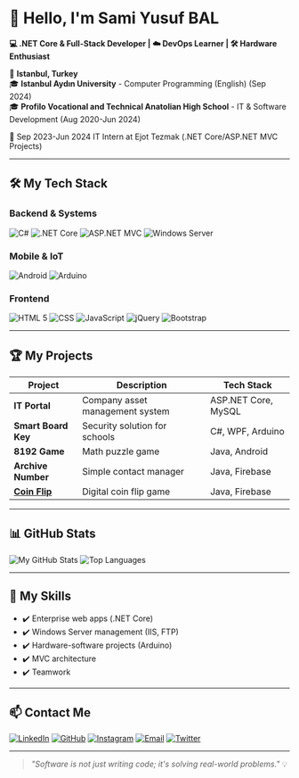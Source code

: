 # 🚀 Hello, I'm Sami Yusuf BAL
**💻 .NET Core & Full-Stack Developer | ☁️ DevOps Learner | 🛠️ Hardware Enthusiast**

📍 **Istanbul, Turkey**  
🎓 **Istanbul Aydın University** - Computer Programming (English) (Sep 2024)  
🎓 **Profilo Vocational and Technical Anatolian High School** - IT & Software Development (Aug 2020-Jun 2024)  

🔧 Sep 2023-Jun 2024 IT Intern at Ejot Tezmak (.NET Core/ASP.NET MVC Projects)  

---

## 🛠️ My Tech Stack

### Backend & Systems
![C#](https://img.shields.io/badge/C%23-239120?logo=c-sharp&logoColor=white)
![.NET Core](https://img.shields.io/badge/.NET%20Core-512BD4?logo=.net&logoColor=white)
![ASP.NET MVC](https://img.shields.io/badge/ASP.NET%20MVC-5C2D91?logo=asp.net&logoColor=white)
![Windows Server](https://img.shields.io/badge/Windows_Server-0078D6?logo=windows&logoColor=white)

### Mobile & IoT
![Android](https://img.shields.io/badge/Android-3DDC84?logo=android&logoColor=white)
![Arduino](https://img.shields.io/badge/Arduino-00979D?logo=arduino&logoColor=white)

### Frontend
![HTML 5](https://img.shields.io/badge/HTML5-FFF?logo=html5) ![CSS](https://img.shields.io/badge/CSS-333?logo=css)
![JavaScript](https://img.shields.io/badge/JavaScript-F7DF1E?logo=javascript&logoColor=black)
![jQuery](https://img.shields.io/badge/jQuery-0769AD?logo=jquery&logoColor=white)
![Bootstrap](https://img.shields.io/badge/Bootstrap-7952B3?logo=bootstrap&logoColor=white)

---

## 🏆 My Projects

| Project | Description | Tech Stack | 
|---------|-------------|------------|
| **IT Portal** | Company asset management system | ASP.NET Core, MySQL | 
| **Smart Board Key** | Security solution for schools | C#, WPF, Arduino |
| **8192 Game** | Math puzzle game | Java, Android |
| **Archive Number** | Simple contact manager | Java, Firebase |
| **[Coin Flip](https://github.com/samiyusufbal/YaziTura)** | Digital coin flip game | Java, Firebase |

---

## 📊 GitHub Stats
![My GitHub Stats](https://github-readme-stats.vercel.app/api?username=samiyusufbal&show_icons=true&theme=default&hide_border=true)
![Top Languages](https://github-readme-stats.vercel.app/api/top-langs/?username=samiyusufbal&layout=compact&theme=default&hide_border=true)

---

## 🌟 My Skills
- ✔️ Enterprise web apps (.NET Core)
- ✔️ Windows Server management (IIS, FTP)
- ✔️ Hardware-software projects (Arduino)
- ✔️ MVC architecture
- ✔️ Teamwork

---

## 📫 Contact Me
[![LinkedIn](https://img.shields.io/badge/LinkedIn-Connect-0A66C2?logo=linkedin)](https://linkedin.com/in/samiyusufbal)
[![GitHub](https://img.shields.io/badge/GitHub-Follow-181717?logo=github)](https://github.com/samiyusufbal)
[![Instagram](https://img.shields.io/badge/samiyusufbal-Follow-1DA1F2?logo=instagram)](https://instagram.com/samiyusufbal)
[![Email](https://img.shields.io/badge/Email-Contact-D14836?logo=gmail)](mailto:samiyusufbal@gmail.com)
[![Twitter](https://img.shields.io/badge/X-Follow-1DA1F2?logo=x)](https://x.com/samiyusufbal_)

---

> *"Software is not just writing code; it's solving real-world problems."* 💡
